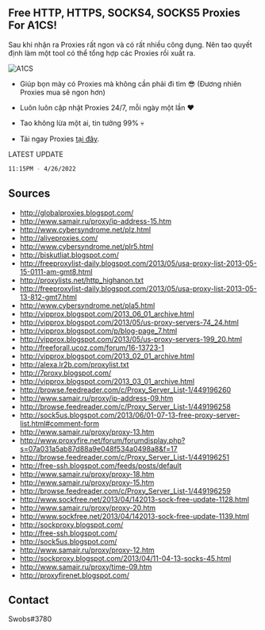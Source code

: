 ## Free HTTP, HTTPS, SOCKS4, SOCKS5 Proxies For A1CS!

Sau khi nhận ra Proxies rất ngon và có rất nhiều công dụng. Nên tao quyết định làm một tool có thể tổng hợp các Proxies rồi xuất ra.

<img src="https://cdn.discordapp.com/attachments/839813081890947104/861083503709126686/A1CS.png" alt="A1CS">

* Giúp bọn mày có Proxies mà không cần phải đi tìm 😎 (Đương nhiên Proxies mua sẽ ngon hơn)
* Luôn luôn cập nhật Proxies 24/7, mỗi ngày một lần ❤️
* Tao không lừa một ai, tin tưởng 99% 💀

* Tải ngay Proxies [tại đây](https://anonfiles.com/52Q4z4acy5/proxies27421_txt).

LATEST UPDATE
```sh
11:15PM - 4/26/2022
```
## Sources
* http://globalproxies.blogspot.com/
* http://www.samair.ru/proxy/ip-address-15.htm
* http://www.cybersyndrome.net/plz.html
* http://aliveproxies.com/
* http://www.cybersyndrome.net/plr5.html
* http://biskutliat.blogspot.com/
* http://freeproxylist-daily.blogspot.com/2013/05/usa-proxy-list-2013-05-15-0111-am-gmt8.html
* http://proxylists.net/http_highanon.txt
* http://freeproxylist-daily.blogspot.com/2013/05/usa-proxy-list-2013-05-13-812-gmt7.html
* http://www.cybersyndrome.net/pla5.html
* http://vipprox.blogspot.com/2013_06_01_archive.html
* http://vipprox.blogspot.com/2013/05/us-proxy-servers-74_24.html
* http://vipprox.blogspot.com/p/blog-page_7.html
* http://vipprox.blogspot.com/2013/05/us-proxy-servers-199_20.html
* http://freeforall.ucoz.com/forum/16-13723-1
* http://vipprox.blogspot.com/2013_02_01_archive.html
* http://alexa.lr2b.com/proxylist.txt
* http://7proxy.blogspot.com/
* http://vipprox.blogspot.com/2013_03_01_archive.html
* http://browse.feedreader.com/c/Proxy_Server_List-1/449196260
* http://www.samair.ru/proxy/ip-address-09.htm
* http://browse.feedreader.com/c/Proxy_Server_List-1/449196258
* http://sock5us.blogspot.com/2013/06/01-07-13-free-proxy-server-list.html#comment-form
* http://www.samair.ru/proxy/proxy-13.htm
* http://www.proxyfire.net/forum/forumdisplay.php?s=07a031a5ab87d88a9e048f534a0498a8&f=17
* http://browse.feedreader.com/c/Proxy_Server_List-1/449196251
* http://free-ssh.blogspot.com/feeds/posts/default
* http://www.samair.ru/proxy/proxy-18.htm
* http://www.samair.ru/proxy/proxy-15.htm
* http://browse.feedreader.com/c/Proxy_Server_List-1/449196259
* http://www.sockfree.net/2013/04/142013-sock-free-update-1128.html
* http://www.samair.ru/proxy/proxy-20.htm
* http://www.sockfree.net/2013/04/142013-sock-free-update-1139.html
* http://sockproxy.blogspot.com/
* http://free-ssh.blogspot.com/
* http://sock5us.blogspot.com/
* http://www.samair.ru/proxy/proxy-12.htm
* http://sockproxy.blogspot.com/2013/04/11-04-13-socks-45.html
* http://www.samair.ru/proxy/time-09.htm
* http://proxyfirenet.blogspot.com/


## Contact
Swobs#3780
